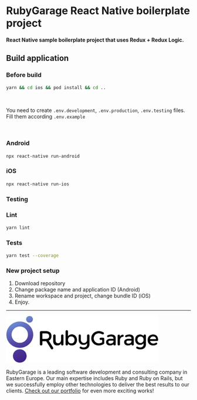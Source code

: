 # RubyGarage React Native boilerplate project

#### React Native sample boilerplate project that uses Redux + Redux Logic.

## Build application

### Before build

```bash
yarn && cd ios && pod install && cd ..
```
<br/>

You need to create `.env.development`, `.env.production`, `.env.testing` files.
Fill them according `.env.example`

<br/>

### Android

```bash
npx react-native run-android
```

### iOS

```bash
npx react-native run-ios
```

### Testing

### Lint

```bash
yarn lint
```

### Tests

```bash
yarn test --coverage
```

### New project setup
1. Download repository
2. Change package name and application ID (Android)
3. Rename workspace and project, change bundle ID (iOS)
4. Enjoy.

***
<a href="https://rubygarage.org/"><img src="https://github.com/rubygarage/shopapp-shopify-ios/blob/master/assets/rubygarage.png?raw=true" alt="RubyGarage Logo" width="415" height="128"></a>

RubyGarage is a leading software development and consulting company in Eastern Europe. Our main expertise includes Ruby and Ruby on Rails, but we successfully employ other technologies to deliver the best results to our clients. [Check out our portfolio](https://rubygarage.org/portfolio) for even more exciting works!